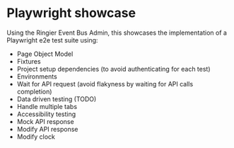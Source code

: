 # Playwright showcase

Using the Ringier Event Bus Admin, this showcases the implementation of a Playwright e2e test suite using:
* Page Object Model
* Fixtures
* Project setup dependencies (to avoid authenticating for each test)
* Environments
* Wait for API request (avoid flakyness by waiting for API calls completion)
* Data driven testing (TODO)
* Handle multiple tabs
* Accessibility testing
* Mock API response
* Modify API response
* Modify clock
